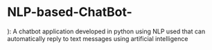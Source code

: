 # NLP-based-ChatBot-
): A chatbot application developed in python using NLP used that can automatically reply to text messages using artificial intelligence
